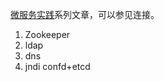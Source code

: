 [微服务实践](https://www.jianshu.com/c/90fcbc52ce97)系列文章，可以参见连接。

1. Zookeeper
2. ldap
3. dns
4. jndi
confd+etcd
